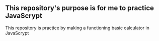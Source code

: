 <h2>
    This repository's purpose is for me to practice JavaScrypt
</h2>
<p>
    This repository is practice by making a functioning basic calculator in JavaScrypt
</p>